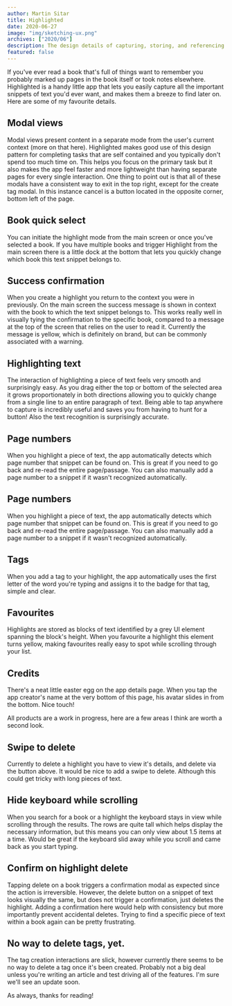 ```yaml
---
author: Martin Sitar
title: Highlighted
date: 2020-06-27
image: "img/sketching-ux.png"
archives: ["2020/06"]
description: The design details of capturing, storing, and referencing snippets of text from your books.
featured: false
---
```


If you've ever read a book that's full of things want to remember you probably marked up pages in the book itself or took notes elsewhere. Highlighted is a handy little app that lets you easily capture all the important snippets of text you'd ever want, and makes them a breeze to find  later on. Here are some of my favourite details.

## Modal views
Modal views present content in a separate mode from the user's current context (more on that here). Highlighted makes good use of this design pattern for completing tasks that are self contained and you typically don't spend too much time on. This helps you focus on the primary task but it also makes the app feel faster and more lightweight than having separate pages for every single interaction. One thing to point out is that all of these modals have a consistent way to exit in the top right, except for the create tag modal. In this instance cancel is a button located in the opposite corner, bottom left of the page.

## Book quick select
You can initiate the highlight mode from the main screen or once you've selected a book. If you have multiple books and trigger Highlight from the main screen there is a little dock at the bottom that lets you quickly change which book this text snippet belongs to.

## Success confirmation
When you create a highlight you return to the context you were in previously. On the main screen the success message is shown in context with the book to which the text snippet belongs to. This works really well in visually tying the confirmation to the specific book, compared to a message at the top of the screen that relies on the user to read it. Currently the message is yellow, which is definitely on brand, but can be commonly associated with a warning.

## Highlighting text
The interaction of highlighting a piece of text feels very smooth and surprisingly easy. As you drag either the top or bottom of the selected area it grows proportionately in both directions allowing you to quickly change from a single line to an entire paragraph of text. Being able to tap anywhere to capture is incredibly useful and saves you from having to hunt for a button! Also the text recognition is surprisingly accurate.

## Page numbers
When you highlight a piece of text, the app automatically detects which page number that snippet can be found on. This is great if you need to go back and re-read the entire page/passage. You can also manually add a page number to a snippet if it wasn't recognized automatically.

## Page numbers
When you highlight a piece of text, the app automatically detects which page number that snippet can be found on. This is great if you need to go back and re-read the entire page/passage. You can also manually add a page number to a snippet if it wasn't recognized automatically.

## Tags
When you add a tag to your highlight, the app automatically uses the first letter of the word you're typing and assigns it to the badge for that tag, simple and clear.


## Favourites
Highlights are stored as blocks of text identified by a grey UI element spanning the block's height. When you favourite a highlight this element turns yellow, making favourites really easy to spot while scrolling through your list.

## Credits
There's a neat little easter egg on the app details page. When you tap the app creator's name at the very bottom of this page, his avatar slides in from the bottom. Nice touch!

All products are a work in progress, here are a few areas I think are worth a second look.

## Swipe to delete
Currently to delete a highlight you have to view it's details, and delete via the button above. It would be nice to add a swipe to delete. Although this could get tricky with long pieces of text.

## Hide keyboard while scrolling
When you search for a book or a highlight the keyboard stays in view while scrolling through the results. The rows are quite tall which helps display the necessary information, but this means you can only view about 1.5 items at a time. Would be great if the keyboard slid away while you scroll and came back as you start typing.

## Confirm on highlight delete
Tapping delete on a book triggers a confirmation modal as expected since the action is irreversible. However, the delete button on a snippet of text looks visually the same, but does not trigger a confirmation, just deletes the highlight. Adding a confirmation here would help with consistency but more importantly prevent accidental deletes. Trying to find a specific piece of text within a book again can be pretty frustrating.

## No way to delete tags, yet.
The tag creation interactions are slick, however currently there seems to be no way to delete a tag once it's been created. Probably not a big deal unless you're writing an article and test driving all of the features. I'm sure we'll see an update soon.

As always, thanks for reading!